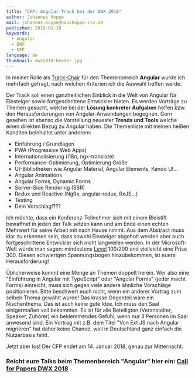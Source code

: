 ```yaml
---
title: "CFP: Angular-Track bei der DWX 2018"
author: Johannes Hoppe
mail: johannes.hoppe@haushoppe-its.de
published: 2018-01-10
keywords:
  - Angular
  - DWX
  - CFP
language: de
thumbnail: dwx2018-header.jpg
---
```


In meiner Rolle als [Track-Chair](https://www.developer-week.de/adboard/) für den Themenbereich __Angular__ wurde ich mehrfach gefragt, nach welchen Kriterien ich die Auswahl treffen werde.

Der Track soll einen ganzheitlichen Einblick in die Welt von Angular für Einsteiger sowie fortgeschrittene Entwickler bieten. Es werden Vorträge zu Themen gesucht, welche bei der __Lösung konkreter Aufgaben__ helfen bzw. den Herausforderungen von Angular-Anwendungen begegnen. Gern gesehen ist ebenso die Vorstellung neuester __Trends und Tools__ welche einen direkten Bezug zu Angular haben. Die Themenliste mit meinen heißen Kanditen beinhaltet unter anderem:

* Einführung / Grundlagen
* PWA (Progressive Web Apps)
* Internationalisierung (i18n, ngx-translate)
* Performance-Optimierung, Optimierung Größe
* UI-Bibliotheken wie Angular Material, Angular Elements, Kendo UI...
* Angular Animations
* Angular Forms, Dynamic Forms
* Server-Side Rendering (SSR)
* Redux und Reactive (NgRx, angular-redux, RxJS...)
* Testing
* Dein Vorschlag!???

Ich möchte, dass ein Konferenz-Teilnehmer sich mit einem Bleistift bewaffnet in jeden der Talk setzen kann und am Ende einen echten Mehrwert für seine Arbeit mit nach Hause nimmt. Aus dem Abstract muss klar zu erkennen sein, dass sowohl Einsteiger abgeholt werden aber auch fortgeschrittene Entwickler sich nicht langweilen werden. In der Microsoft-Welt würde man sagen: mindestens [Level](https://technet.microsoft.com/en-us/security/cc558964.aspx) 100/200 und vielleicht eine Prise 300. Diesen schwierigen Spannungsbogen hinzubekommen, ist euere Herausforderung!

Üblicherweise kommt eine Menge an Themen doppelt herein. Wer also eine "Einführung in Angular mit TypeScript" oder "Angular Forms" (jeder macht Forms) einreicht, muss sich gegen viele andere ähnliche Vorschläge positionieren. Bitte beschwert euch nicht, wenn ein anderer Vortrag zum selben Thema gewählt wurde! Das krasse Gegenteil wäre ein Nischenthema. Das ist auch keine gute Idee. Ich muss den Saal einigermaßen voll bekommen. Es ist für alle Beteiligten (Veranstalter, Speaker, Zuhörer) ein beklemmendes Gefühl, wenn nur 3 Personen im Saal anwesend sind. Ein Vortrag mit z.B. dem Titel "Von Ext JS nach Angular migrieren" hat daher keine Chance, weil in Deutschland ganz einfach die Nutzerbasis fehlt.

Jetzt aber los!
Der CFP endet am 14. Januar 2018, genau zur Mitternacht.

### Reicht eure Talks beim Themenbereich "Angular" hier ein: [Call for Papers DWX 2018](https://www.developer-week.de/call-for-papers/)